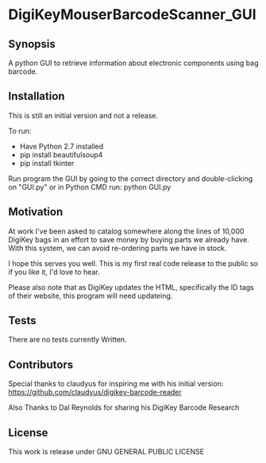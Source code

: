 # DigiKeyMouserBarcodeScanner_GUI

Synopsis
------------------------------------------
A python GUI to retrieve information about electronic components using bag barcode.

Installation
-------
This is still an initial version and not a release.

To run:
* Have Python 2.7 installed
* pip install beautifulsoup4
* pip install tkinter

Run program the GUI by going to the correct directory and double-clicking on "GUI.py" or in Python CMD run:
python GUI.py

Motivation
----------------------------

At work I've been asked to catalog somewhere along the lines of 10,000 DigiKey bags in an effort to save money by buying parts we already have. With this system, we can avoid re-ordering parts we have in stock.

I hope this serves you well. This is my first real code release to the public so if you like it, I'd love to hear.

Please also note that as DigiKey updates the HTML, specifically the ID tags of their website, this program will need updateing.


Tests
---------------------------------

There are no tests currently Written.

Contributors
---------------------------------

Special thanks to claudyus for inspiring me with his initial version:
https://github.com/claudyus/digikey-barcode-reader

Also Thanks to Dal Reynolds for sharing his DigiKey Barcode Research

License
--------------------------------------

This work is release under GNU GENERAL PUBLIC LICENSE
